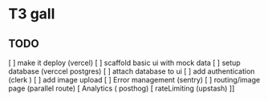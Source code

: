 # T3 gall

## TODO

[ ] make it deploy (vercel) 
[ ] scaffold basic ui with mock data
[ ] setup database (verccel postgres)
[ ] attach database to ui
[ ] add authentication (clerk )
[ ] add image upload
[ ] Error management (sentry)
[ ] routing/image page (parallel route)
[ Analytics ( posthog)
[ rateLimiting (upstash)
]] 